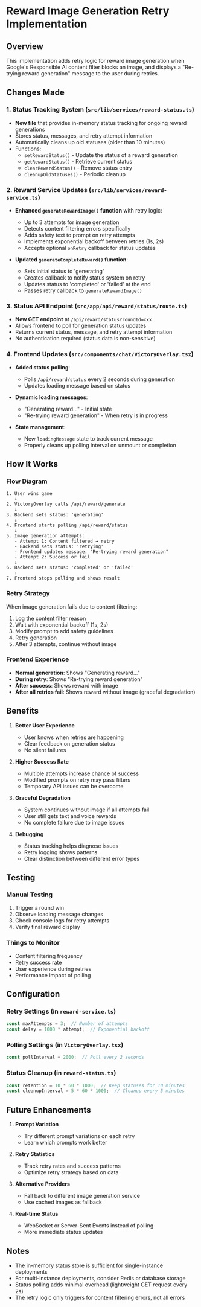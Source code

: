 # Reward Image Generation Retry Implementation

## Overview
This implementation adds retry logic for reward image generation when Google's Responsible AI content filter blocks an image, and displays a "Re-trying reward generation" message to the user during retries.

## Changes Made

### 1. Status Tracking System (`src/lib/services/reward-status.ts`)
- **New file** that provides in-memory status tracking for ongoing reward generations
- Stores status, messages, and retry attempt information
- Automatically cleans up old statuses (older than 10 minutes)
- Functions:
  - `setRewardStatus()` - Update the status of a reward generation
  - `getRewardStatus()` - Retrieve current status
  - `clearRewardStatus()` - Remove status entry
  - `cleanupOldStatuses()` - Periodic cleanup

### 2. Reward Service Updates (`src/lib/services/reward-service.ts`)
- **Enhanced `generateRewardImage()` function** with retry logic:
  - Up to 3 attempts for image generation
  - Detects content filtering errors specifically
  - Adds safety text to prompt on retry attempts
  - Implements exponential backoff between retries (1s, 2s)
  - Accepts optional `onRetry` callback for status updates

- **Updated `generateCompleteReward()` function**:
  - Sets initial status to 'generating'
  - Creates callback to notify status system on retry
  - Updates status to 'completed' or 'failed' at the end
  - Passes retry callback to `generateRewardImage()`

### 3. Status API Endpoint (`src/app/api/reward/status/route.ts`)
- **New GET endpoint** at `/api/reward/status?roundId=xxx`
- Allows frontend to poll for generation status updates
- Returns current status, message, and retry attempt information
- No authentication required (status data is non-sensitive)

### 4. Frontend Updates (`src/components/chat/VictoryOverlay.tsx`)
- **Added status polling**:
  - Polls `/api/reward/status` every 2 seconds during generation
  - Updates loading message based on status
  
- **Dynamic loading messages**:
  - "Generating reward..." - Initial state
  - "Re-trying reward generation" - When retry is in progress
  
- **State management**:
  - New `loadingMessage` state to track current message
  - Properly cleans up polling interval on unmount or completion

## How It Works

### Flow Diagram
```
1. User wins game
   ↓
2. VictoryOverlay calls /api/reward/generate
   ↓
3. Backend sets status: 'generating'
   ↓
4. Frontend starts polling /api/reward/status
   ↓
5. Image generation attempts:
   - Attempt 1: Content filtered → retry
   - Backend sets status: 'retrying'
   - Frontend updates message: "Re-trying reward generation"
   - Attempt 2: Success or fail
   ↓
6. Backend sets status: 'completed' or 'failed'
   ↓
7. Frontend stops polling and shows result
```

### Retry Strategy
When image generation fails due to content filtering:
1. Log the content filter reason
2. Wait with exponential backoff (1s, 2s)
3. Modify prompt to add safety guidelines
4. Retry generation
5. After 3 attempts, continue without image

### Frontend Experience
- **Normal generation**: Shows "Generating reward..."
- **During retry**: Shows "Re-trying reward generation"
- **After success**: Shows reward with image
- **After all retries fail**: Shows reward without image (graceful degradation)

## Benefits

1. **Better User Experience**
   - User knows when retries are happening
   - Clear feedback on generation status
   - No silent failures

2. **Higher Success Rate**
   - Multiple attempts increase chance of success
   - Modified prompts on retry may pass filters
   - Temporary API issues can be overcome

3. **Graceful Degradation**
   - System continues without image if all attempts fail
   - User still gets text and voice rewards
   - No complete failure due to image issues

4. **Debugging**
   - Status tracking helps diagnose issues
   - Retry logging shows patterns
   - Clear distinction between different error types

## Testing

### Manual Testing
1. Trigger a round win
2. Observe loading message changes
3. Check console logs for retry attempts
4. Verify final reward display

### Things to Monitor
- Content filtering frequency
- Retry success rate
- User experience during retries
- Performance impact of polling

## Configuration

### Retry Settings (in `reward-service.ts`)
```typescript
const maxAttempts = 3;  // Number of attempts
const delay = 1000 * attempt;  // Exponential backoff
```

### Polling Settings (in `VictoryOverlay.tsx`)
```typescript
const pollInterval = 2000;  // Poll every 2 seconds
```

### Status Cleanup (in `reward-status.ts`)
```typescript
const retention = 10 * 60 * 1000;  // Keep statuses for 10 minutes
const cleanupInterval = 5 * 60 * 1000;  // Cleanup every 5 minutes
```

## Future Enhancements

1. **Prompt Variation**
   - Try different prompt variations on each retry
   - Learn which prompts work better

2. **Retry Statistics**
   - Track retry rates and success patterns
   - Optimize retry strategy based on data

3. **Alternative Providers**
   - Fall back to different image generation service
   - Use cached images as fallback

4. **Real-time Status**
   - WebSocket or Server-Sent Events instead of polling
   - More immediate status updates

## Notes

- The in-memory status store is sufficient for single-instance deployments
- For multi-instance deployments, consider Redis or database storage
- Status polling adds minimal overhead (lightweight GET request every 2s)
- The retry logic only triggers for content filtering errors, not all errors

